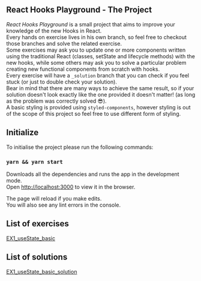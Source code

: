## React Hooks Playground - The Project

_React Hooks Playground_ is a small project that aims to improve your knowledge of the new Hooks in React.<br>
Every hands on exercise lives in his own branch, so feel free to checkout those branches and solve the related exercise.<br>
Some exercises may ask you to update one or more components written using the traditional React (classes, setState and lifecycle methods) with the new hooks, while some others may ask you to solve a particular problem creating new functional components from scratch with hooks.<br>
Every exercise will have a `_solution` branch that you can check if you feel stuck (or just to double check your solution).<br>
Bear in mind that there are many ways to achieve the same result, so if your solution doesn't look exactly like the one provided it doesn't matter! (as long as the problem was correctly solved 😎).<br>
A basic styling is provided using `styled-components`, however styling is out of the scope of this project so feel free to use different form of styling.

## Initialize

To initialise the project please run the following commands:

### `yarn && yarn start`

Downloads all the dependencies and runs the app in the development mode.<br>
Open [http://localhost:3000](http://localhost:3000) to view it in the browser.

The page will reload if you make edits.<br>
You will also see any lint errors in the console.

## List of exercises

[EX1_useState_basic](https://github.com/stefanolepera/react-hooks-playground/tree/EX1_useState_basic)

## List of solutions

[EX1_useState_basic_solution](https://github.com/stefanolepera/react-hooks-playground/tree/EX1_useState_basic_solution)
